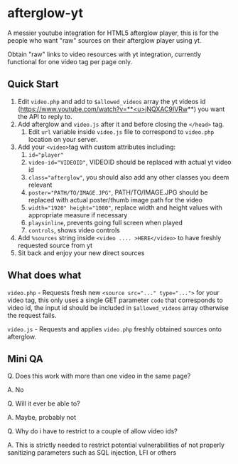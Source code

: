 # afterglow-yt
A messier youtube integration for HTML5 afterglow player, this is for the people who want "raw" sources on their afterglow player using yt.

Obtain "raw" links to video resources with yt integration, currently functional for one video tag per page only.

## Quick Start

1. Edit `video.php` and add to `$allowed_videos` array the yt videos id (https://www.youtube.com/watch?v=**<u>jNQXAC9IVRw</u>**) you want the API to reply to.
2. Add afterglow and `video.js` after it and before closing the `</head>` tag.
   1. Edit `url` variable inside `video.js` file to correspond to `video.php` location on your server.
3. Add your `<video>`tag with custom attributes including:
   1. `id="player"`
   2. `video-id="VIDEOID"`, VIDEOID should be replaced with actual yt video id
   3. `class="afterglow"`, you should also add any other classes you deem relevant
   4. `poster="PATH/TO/IMAGE.JPG"`, PATH/TO/IMAGE.JPG should be replaced with actual poster/thumb image path for the video
   5. `width="1920" height="1080"`, replace width and height values with appropriate measure if necessary
   6. `playsinline`, prevents going full screen when played
   7. `controls`, shows video controls
4. Add `%sources` string inside `<video .... >HERE</video>` to have freshly requested source from yt
5. Sit back and enjoy your new direct sources

## What does what

`video.php` - Requests fresh new `<source src="..." type="...">` for your video tag, this only uses a single GET parameter `code` that corresponds to video id, the input id should be included in `$allowed_videos` array otherwise the request fails.

`video.js` - Requests and applies `video.php` freshly obtained sources onto afterglow.

## Mini QA

Q. Does this work with more than one video in the same page?

A. No

Q. Will it ever be able to?

A. Maybe, probably not

Q. Why do i have to restrict to a couple of allow video ids?

A. This is strictly needed to restrict potential vulnerabilities of not properly sanitizing parameters such as SQL injection, LFI or others

